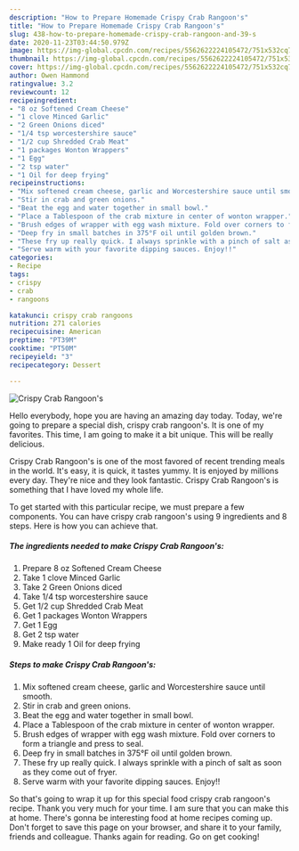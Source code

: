 ```yaml
---
description: "How to Prepare Homemade Crispy Crab Rangoon's"
title: "How to Prepare Homemade Crispy Crab Rangoon's"
slug: 438-how-to-prepare-homemade-crispy-crab-rangoon-and-39-s
date: 2020-11-23T03:44:50.979Z
image: https://img-global.cpcdn.com/recipes/5562622224105472/751x532cq70/crispy-crab-rangoons-recipe-main-photo.jpg
thumbnail: https://img-global.cpcdn.com/recipes/5562622224105472/751x532cq70/crispy-crab-rangoons-recipe-main-photo.jpg
cover: https://img-global.cpcdn.com/recipes/5562622224105472/751x532cq70/crispy-crab-rangoons-recipe-main-photo.jpg
author: Owen Hammond
ratingvalue: 3.2
reviewcount: 12
recipeingredient:
- "8 oz Softened Cream Cheese"
- "1 clove Minced Garlic"
- "2 Green Onions diced"
- "1/4 tsp worcestershire sauce"
- "1/2 cup Shredded Crab Meat"
- "1 packages Wonton Wrappers"
- "1 Egg"
- "2 tsp water"
- "1 Oil for deep frying"
recipeinstructions:
- "Mix softened cream cheese, garlic and Worcestershire sauce until smooth."
- "Stir in crab and green onions."
- "Beat the egg and water together in small bowl."
- "Place a Tablespoon of the crab mixture in center of wonton wrapper."
- "Brush edges of wrapper with egg wash mixture. Fold over corners to form a triangle and press to seal."
- "Deep fry in small batches in 375°F oil until golden brown."
- "These fry up really quick. I always sprinkle with a pinch of salt as soon as they come out of fryer."
- "Serve warm with your favorite dipping sauces. Enjoy!!"
categories:
- Recipe
tags:
- crispy
- crab
- rangoons

katakunci: crispy crab rangoons 
nutrition: 271 calories
recipecuisine: American
preptime: "PT39M"
cooktime: "PT50M"
recipeyield: "3"
recipecategory: Dessert

---
```



![Crispy Crab Rangoon&#39;s](https://img-global.cpcdn.com/recipes/5562622224105472/751x532cq70/crispy-crab-rangoons-recipe-main-photo.jpg)

Hello everybody, hope you are having an amazing day today. Today, we're going to prepare a special dish, crispy crab rangoon&#39;s. It is one of my favorites. This time, I am going to make it a bit unique. This will be really delicious.

Crispy Crab Rangoon&#39;s is one of the most favored of recent trending meals in the world. It's easy, it is quick, it tastes yummy. It is enjoyed by millions every day. They're nice and they look fantastic. Crispy Crab Rangoon&#39;s is something that I have loved my whole life.




To get started with this particular recipe, we must prepare a few components. You can have crispy crab rangoon&#39;s using 9 ingredients and 8 steps. Here is how you can achieve that.

<!--inarticleads1-->

##### The ingredients needed to make Crispy Crab Rangoon&#39;s:

1. Prepare 8 oz Softened Cream Cheese
1. Take 1 clove Minced Garlic
1. Take 2 Green Onions diced
1. Take 1/4 tsp worcestershire sauce
1. Get 1/2 cup Shredded Crab Meat
1. Get 1 packages Wonton Wrappers
1. Get 1 Egg
1. Get 2 tsp water
1. Make ready 1 Oil for deep frying




<!--inarticleads2-->

##### Steps to make Crispy Crab Rangoon&#39;s:

1. Mix softened cream cheese, garlic and Worcestershire sauce until smooth.
1. Stir in crab and green onions.
1. Beat the egg and water together in small bowl.
1. Place a Tablespoon of the crab mixture in center of wonton wrapper.
1. Brush edges of wrapper with egg wash mixture. Fold over corners to form a triangle and press to seal.
1. Deep fry in small batches in 375°F oil until golden brown.
1. These fry up really quick. I always sprinkle with a pinch of salt as soon as they come out of fryer.
1. Serve warm with your favorite dipping sauces. Enjoy!!




So that's going to wrap it up for this special food crispy crab rangoon&#39;s recipe. Thank you very much for your time. I am sure that you can make this at home. There's gonna be interesting food at home recipes coming up. Don't forget to save this page on your browser, and share it to your family, friends and colleague. Thanks again for reading. Go on get cooking!
